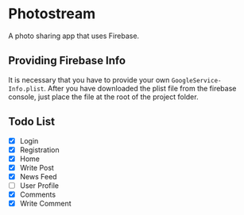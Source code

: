 # Photostream

A photo sharing app that uses Firebase.

## Providing Firebase Info

It is necessary that you have to provide your own `GoogleService-Info.plist`. After you have downloaded the plist file from the firebase console, just place the file at the root of the project folder.

## Todo List

- [X] Login
- [X] Registration
- [X] Home
- [X] Write Post
- [X] News Feed
- [ ] User Profile
- [X] Comments
- [X] Write Comment
